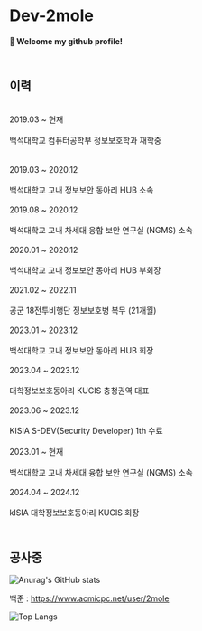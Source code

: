 # Dev-2mole
   
####  :wave: Welcome my github profile!        
       
## <br> 이력 </br>   
<br> 2019.03 ~ 현재</br><br> 백석대학교 컴퓨터공학부 정보보호학과 재학중</br>  
<br> 2019.03 ~ 2020.12 </br><br>  백석대학교 교내 정보보안 동아리 HUB 소속 </br>
<br> 2019.08 ~ 2020.12 </br><br>  백석대학교 교내 차세대 융합 보안 연구실 (NGMS) 소속 </br>
<br> 2020.01 ~ 2020.12 </br><br>  백석대학교 교내 정보보안 동아리 HUB 부회장 </br>
<br> 2021.02 ~ 2022.11 </br><br>  공군 18전투비행단 정보보호병 복무 (21개월) </br>
<br> 2023.01 ~ 2023.12 </br><br>  백석대학교 교내 정보보안 동아리 HUB 회장 </br>
<br> 2023.04 ~ 2023.12 </br><br>  대학정보보호동아리 KUCIS 충청권역 대표 </br>
<br> 2023.06 ~ 2023.12 </br><br> KISIA S-DEV(Security Developer) 1th 수료 </br> 
<br> 2023.01 ~ 현재     </br><br>  백석대학교 교내 차세대 융합 보안 연구실 (NGMS) 소속 </br>
<br> 2024.04 ~ 2024.12 </br><br> kISIA 대학정보보호동아리 KUCIS 회장 </br> 
         
## <br> 공사중 </br>
![Anurag's GitHub stats](https://github-readme-stats.vercel.app/api?username=Dev-2mole&show_icons=true&theme=radical)
 
        
백준 :
https://www.acmicpc.net/user/2mole
   

![Top Langs](https://github-readme-stats.vercel.app/api/top-langs/?username=Dev-2mole&layout=compact)
       
   
